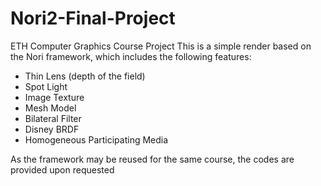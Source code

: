 # Nori2-Final-Project
ETH Computer Graphics Course Project
This is a simple render based on the Nori framework, which includes the following features:
* Thin Lens (depth of the field)
* Spot Light
* Image Texture
* Mesh Model
* Bilateral Filter
* Disney BRDF
* Homogeneous Participating Media

As the framework may be reused for the same course, the codes are provided upon requested
